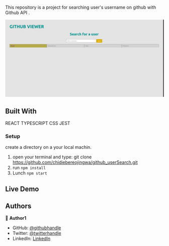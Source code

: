 This repository is a project for searching user's username on github with Github API . 


![screenshot](./app_screenshot.png)

## Built With
REACT
TYPESCRIPT
CSS
JEST
### Setup
create a directory on a your local machin.
1. open your terminal and type:  git clone https://github.com/chidiebereojingwa/github_userSearch.git
2. run `npm install`
3. Lunch `npm start`

## Live Demo

## Authors

👤 **Author1**

- GitHub: [@githubhandle](https://github.com/chidiebereojingwa)
- Twitter: [@twitterhandle](https://twitter.com/ojingwa)
- LinkedIn: [LinkedIn](https://linkedin.com/in/chidiebereojingwa)
